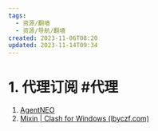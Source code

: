 ```yaml
---
tags:
  - 资源/翻墙
  - 资源/导航/翻墙
created: 2023-11-06T08:20
updated: 2023-11-14T09:34
---
```

# 1. 代理订阅 #代理
1. [AgentNEO](https://agentneo.tech/services/579fd518db1b42999ce92d302c0d04c9)
2. [Mixin | Clash for Windows (lbyczf.com)](https://docs.cfw.lbyczf.com/contents/mixin.html#javascript)